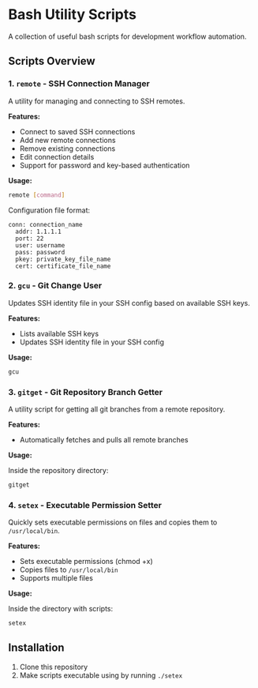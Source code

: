 # Bash Utility Scripts

A collection of useful bash scripts for development workflow automation.

## Scripts Overview

### 1. `remote` - SSH Connection Manager

A utility for managing and connecting to SSH remotes.

**Features:**

- Connect to saved SSH connections
- Add new remote connections
- Remove existing connections
- Edit connection details
- Support for password and key-based authentication

**Usage:**

```bash
remote [command]
```

Configuration file format:

```
conn: connection_name
  addr: 1.1.1.1
  port: 22
  user: username
  pass: password
  pkey: private_key_file_name
  cert: certificate_file_name
```

### 2. `gcu` - Git Change User

Updates SSH identity file in your SSH config based on available SSH keys.

**Features:**

- Lists available SSH keys
- Updates SSH identity file in your SSH config

**Usage:**

```bash
gcu
```

### 3. `gitget` - Git Repository Branch Getter

A utility script for getting all git branches from a remote repository.

**Features:**

- Automatically fetches and pulls all remote branches

**Usage:**

Inside the repository directory:

```bash
gitget
```

### 4. `setex` - Executable Permission Setter

Quickly sets executable permissions on files and copies them to `/usr/local/bin`.

**Features:**

- Sets executable permissions (chmod +x)
- Copies files to `/usr/local/bin`
- Supports multiple files

**Usage:**

Inside the directory with scripts:

```bash
setex
```

## Installation

1. Clone this repository
2. Make scripts executable using by running `./setex`
